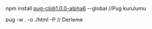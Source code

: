 npm install pug-cli@1.0.0-alpha6 --global  //Pug kurulumu

pug -w . -o ./html -P                     // Derleme
